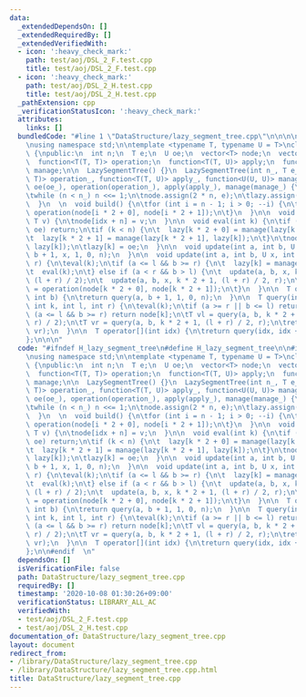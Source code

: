 ```yaml
---
data:
  _extendedDependsOn: []
  _extendedRequiredBy: []
  _extendedVerifiedWith:
  - icon: ':heavy_check_mark:'
    path: test/aoj/DSL_2_F.test.cpp
    title: test/aoj/DSL_2_F.test.cpp
  - icon: ':heavy_check_mark:'
    path: test/aoj/DSL_2_H.test.cpp
    title: test/aoj/DSL_2_H.test.cpp
  _pathExtension: cpp
  _verificationStatusIcon: ':heavy_check_mark:'
  attributes:
    links: []
  bundledCode: "#line 1 \"DataStructure/lazy_segment_tree.cpp\"\n\n\n\n#include <bits/stdc++.h>\n\
    \nusing namespace std;\n\ntemplate <typename T, typename U = T>\nclass LazySegmentTree\
    \ {\npublic:\n  int n;\n  T e;\n  U oe;\n  vector<T> node;\n  vector<U> lazy;\n\
    \  function<T(T, T)> operation;\n  function<T(T, U)> apply;\n  function<U(U, U)>\
    \ manage;\n\n  LazySegmentTree() {}\n  LazySegmentTree(int n_, T e_, U oe_, function<T(T,\
    \ T)> operation_, function<T(T, U)> apply_, function<U(U, U)> manage_) :\n\te(e_),\
    \ oe(oe_), operation(operation_), apply(apply_), manage(manage_) {\n\tn = 1;\n\
    \twhile (n < n_) n <<= 1;\n\tnode.assign(2 * n, e);\n\tlazy.assign(2 * n, oe);\n\
    \  }\n  \n  void build() {\n\tfor (int i = n - 1; i > 0; --i) {\n\t  node[i] =\
    \ operation(node[i * 2 + 0], node[i * 2 + 1]);\n\t}\n  }\n\n  void set(int idx,\
    \ T v) {\n\tnode[idx + n] = v;\n  }\n\n  void eval(int k) {\n\tif (lazy[k] ==\
    \ oe) return;\n\tif (k < n) {\n\t  lazy[k * 2 + 0] = manage(lazy[k * 2 + 0], lazy[k]);\n\
    \t  lazy[k * 2 + 1] = manage(lazy[k * 2 + 1], lazy[k]);\n\t}\n\tnode[k] = apply(node[k],\
    \ lazy[k]);\n\tlazy[k] = oe;\n  }\n\n  void update(int a, int b, U x) {\n\tupdate(a,\
    \ b + 1, x, 1, 0, n);\n  }\n\n  void update(int a, int b, U x, int k, int l, int\
    \ r) {\n\teval(k);\n\tif (a <= l && b >= r) {\n\t  lazy[k] = manage(lazy[k], x);\n\
    \t  eval(k);\n\t} else if (a < r && b > l) {\n\t  update(a, b, x, k * 2 + 0, l,\
    \ (l + r) / 2);\n\t  update(a, b, x, k * 2 + 1, (l + r) / 2, r);\n\t  node[k]\
    \ = operation(node[k * 2 + 0], node[k * 2 + 1]);\n\t}\n  }\n\n  T query(int a,\
    \ int b) {\n\treturn query(a, b + 1, 1, 0, n);\n  }\n\n  T query(int a, int b,\
    \ int k, int l, int r) {\n\teval(k);\n\tif (a >= r || b <= l) return e;\n\tif\
    \ (a <= l && b >= r) return node[k];\n\tT vl = query(a, b, k * 2 + 0, l, (l +\
    \ r) / 2);\n\tT vr = query(a, b, k * 2 + 1, (l + r) / 2, r);\n\treturn operation(vl,\
    \ vr);\n  }\n\n  T operator[](int idx) {\n\treturn query(idx, idx + 1);\n  }\n\
    };\n\n\n"
  code: "#ifndef H_lazy_segment_tree\n#define H_lazy_segment_tree\n\n#include <bits/stdc++.h>\n\
    \nusing namespace std;\n\ntemplate <typename T, typename U = T>\nclass LazySegmentTree\
    \ {\npublic:\n  int n;\n  T e;\n  U oe;\n  vector<T> node;\n  vector<U> lazy;\n\
    \  function<T(T, T)> operation;\n  function<T(T, U)> apply;\n  function<U(U, U)>\
    \ manage;\n\n  LazySegmentTree() {}\n  LazySegmentTree(int n_, T e_, U oe_, function<T(T,\
    \ T)> operation_, function<T(T, U)> apply_, function<U(U, U)> manage_) :\n\te(e_),\
    \ oe(oe_), operation(operation_), apply(apply_), manage(manage_) {\n\tn = 1;\n\
    \twhile (n < n_) n <<= 1;\n\tnode.assign(2 * n, e);\n\tlazy.assign(2 * n, oe);\n\
    \  }\n  \n  void build() {\n\tfor (int i = n - 1; i > 0; --i) {\n\t  node[i] =\
    \ operation(node[i * 2 + 0], node[i * 2 + 1]);\n\t}\n  }\n\n  void set(int idx,\
    \ T v) {\n\tnode[idx + n] = v;\n  }\n\n  void eval(int k) {\n\tif (lazy[k] ==\
    \ oe) return;\n\tif (k < n) {\n\t  lazy[k * 2 + 0] = manage(lazy[k * 2 + 0], lazy[k]);\n\
    \t  lazy[k * 2 + 1] = manage(lazy[k * 2 + 1], lazy[k]);\n\t}\n\tnode[k] = apply(node[k],\
    \ lazy[k]);\n\tlazy[k] = oe;\n  }\n\n  void update(int a, int b, U x) {\n\tupdate(a,\
    \ b + 1, x, 1, 0, n);\n  }\n\n  void update(int a, int b, U x, int k, int l, int\
    \ r) {\n\teval(k);\n\tif (a <= l && b >= r) {\n\t  lazy[k] = manage(lazy[k], x);\n\
    \t  eval(k);\n\t} else if (a < r && b > l) {\n\t  update(a, b, x, k * 2 + 0, l,\
    \ (l + r) / 2);\n\t  update(a, b, x, k * 2 + 1, (l + r) / 2, r);\n\t  node[k]\
    \ = operation(node[k * 2 + 0], node[k * 2 + 1]);\n\t}\n  }\n\n  T query(int a,\
    \ int b) {\n\treturn query(a, b + 1, 1, 0, n);\n  }\n\n  T query(int a, int b,\
    \ int k, int l, int r) {\n\teval(k);\n\tif (a >= r || b <= l) return e;\n\tif\
    \ (a <= l && b >= r) return node[k];\n\tT vl = query(a, b, k * 2 + 0, l, (l +\
    \ r) / 2);\n\tT vr = query(a, b, k * 2 + 1, (l + r) / 2, r);\n\treturn operation(vl,\
    \ vr);\n  }\n\n  T operator[](int idx) {\n\treturn query(idx, idx + 1);\n  }\n\
    };\n\n#endif  \n"
  dependsOn: []
  isVerificationFile: false
  path: DataStructure/lazy_segment_tree.cpp
  requiredBy: []
  timestamp: '2020-10-08 01:30:26+09:00'
  verificationStatus: LIBRARY_ALL_AC
  verifiedWith:
  - test/aoj/DSL_2_F.test.cpp
  - test/aoj/DSL_2_H.test.cpp
documentation_of: DataStructure/lazy_segment_tree.cpp
layout: document
redirect_from:
- /library/DataStructure/lazy_segment_tree.cpp
- /library/DataStructure/lazy_segment_tree.cpp.html
title: DataStructure/lazy_segment_tree.cpp
---
```


